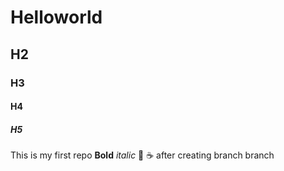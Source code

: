 # Helloworld
## H2
### H3
#### H4
##### H5
This is my first repo
**Bold**
*italic*
:pizza:
:coffee:
after creating branch
branch
